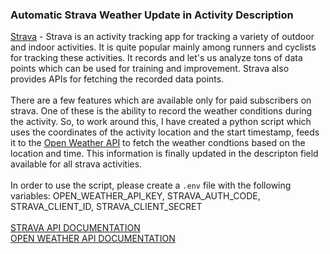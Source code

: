 ### Automatic Strava Weather Update in Activity Description

[Strava](https://www.strava.com/features) - Strava is an activity tracking app for tracking a variety of outdoor and indoor activities. 
It is quite popular mainly among runners and cyclists for tracking these activities. It records and let's us analyze tons of data points which
can be used for training and improvement. Strava also provides APIs for fetching the recorded data points.
<br><br>
There are a few features which are available only for paid subscribers on strava. One of these is the ability to record the weather conditions
during the activity. So, to work around this, I have created a python script which uses the coordinates of the activity location and the start timestamp, 
feeds it to the [Open Weather API](https://openweathermap.org/) to fetch the weather condtions based on the location and time. This information is finally updated in the descripton field
available for all strava activities.
<br><br>
In order to use the script, please create a `.env` file with the following variables:
OPEN_WEATHER_API_KEY, STRAVA_AUTH_CODE, STRAVA_CLIENT_ID, STRAVA_CLIENT_SECRET
<br><br>
[STRAVA API DOCUMENTATION](https://developers.strava.com/)<br>
[OPEN WEATHER API DOCUMENTATION](https://openweathermap.org/api)
